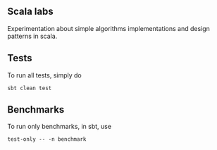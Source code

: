 Scala labs
----------

Experimentation about simple algorithms implementations and design patterns in scala.


## Tests

To run all tests, simply do

```
sbt clean test
```



## Benchmarks

To run only benchmarks, in sbt, use

```
test-only -- -n benchmark
```
